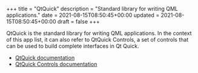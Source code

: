 +++
title = "QtQuick"
description = "Standard library for writing QML applications."
date = 2021-08-15T08:50:45+00:00
updated = 2021-08-15T08:50:45+00:00
draft = false
+++

QtQuick is the standard library for writing QML applications. In the context of this app list, it can also refer to QtQuick Controls, a set of controls that can be used to build complete interfaces in Qt Quick.

* [QtQuick  documentation](https://doc.qt.io/qt-5/qtquick-index.html)
* [QtQuick Controls documentation](https://doc.qt.io/qt-5/qtquickcontrols-index.html)